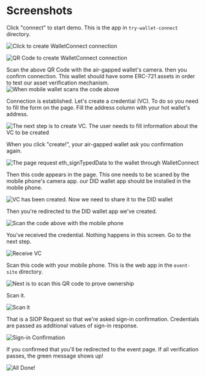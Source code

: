
# Screenshots

Click "connect" to start demo. This is the app in `try-wallet-connect` directory.

![Click to create WalletConnect connection](./images/00-start-connect.png)

![QR Code to create WalletConnect connection](./images/qrCodeWalletConnect.png)

Scan the above QR Code with the air-gapped wallet's camera. then you confirm connection. This wallet should have some ERC-721 assets in order to test our asset verification mechanism.
![When mobile wallet scans the code above](./images/02-connectWallet.PNG)

Connection is established. Let's create a credential (VC). To do so you need to fill the form on the page. Fill the address column with your hot wallet's address.

![The next step is to create VC. The user needs to fill information about the VC to be created](./images/issueCredentialFormFilled.png)

When you click "create!", your air-gapped wallet ask you confirmation again.

![The page request eth_signTypedData to the wallet through WalletConnect](./images/04-SignTypedData.png)

Then this code appears in the page. This one needs to be scaned by the mobile phone's camera app. our DID wallet app should be installed in the mobile phone.

![VC has been created. Now we need to share it to the DID wallet](./images/qrCodeVc.png)

Then you're redirected to the DID wallet app we've created.

![Scan the code above with the mobile phone](./images/05-sendVc.PNG)

You've received the credential. Nothing happens in this screen. Go to the next step.

![Receive VC](./images/06-receiveVc.PNG)

Scan this code with your mobile phone. This is the web app in the `event-site` directory.

![Next is to scan this QR code to prove ownership](./images/qrCodeToVerifyOwnership.png)

Scan it.

![Scan it](./images/scanQrCodeOwnership.PNG)

That is a SIOP Request so that we're asked sign-in confirmation. Credentials are passed as additional values of sign-in response.

![Sign-in Confirmation](./images/confirmSignIn.PNG)

If you confirmed that you'll be redirected to the event page. If all verification passes, the green message shows up!

![All Done!](./images/completeVerify.PNG)
